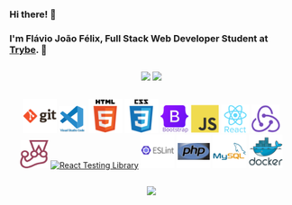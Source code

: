 ### Hi there! 👋
### I'm Flávio João Félix, Full Stack Web Developer Student at [Trybe](https://github.com/betrybe). 💚

##

<!--
**flaviojoaofelix/flaviojoaofelix** is a ✨ _special_ ✨ repository because its `README.md` (this file) appears on your GitHub profile.

Here are some ideas to get you started:

- 🔭 I’m currently working on ...
- 🌱 I’m currently learning ...
- 👯 I’m looking to collaborate on ...
- 🤔 I’m looking for help with ...
- 💬 Ask me about ...
- 📫 How to reach me: ...
- 😄 Pronouns: ...
- ⚡ Fun fact: ...
-->

<div align="center">
  <img height="180em" src="https://github-readme-stats.vercel.app/api?username=flaviojoaofelix&show_icons=true&theme=dark&include_all_commits=true&count_private=true"/>
  <img height="180em" src="https://github-readme-stats.vercel.app/api/top-langs/?username=flaviojoaofelix&layout=compact&langs_count=7&theme=dark"/>
</div>

##

<div align="center">
  <img height="60em" src="https://raw.githubusercontent.com/devicons/devicon/master/icons/git/git-original-wordmark.svg" />
  <img height="48em" src="https://raw.githubusercontent.com/devicons/devicon/master/icons/vscode/vscode-original-wordmark.svg" />
  <img height="60em" src="https://raw.githubusercontent.com/devicons/devicon/master/icons/html5/html5-original-wordmark.svg" />
  <img height="60em" src="https://raw.githubusercontent.com/devicons/devicon/master/icons/css3/css3-original-wordmark.svg" />
  <img height="50em" src="https://raw.githubusercontent.com/devicons/devicon/master/icons/bootstrap/bootstrap-original-wordmark.svg" />
  <img height="50em" src="https://raw.githubusercontent.com/devicons/devicon/master/icons/javascript/javascript-original.svg" />
  <img height="50em" src="https://raw.githubusercontent.com/devicons/devicon/master/icons/react/react-original-wordmark.svg" />
  <img height="50em" src="https://raw.githubusercontent.com/devicons/devicon/master/icons/redux/redux-original.svg" />
  <img height="50em" src="https://raw.githubusercontent.com/devicons/devicon/master/icons/jest/jest-plain.svg" />
  <a href="https://testing-library.com/" target="_blank" rel="noreferrer"><img src="https://testing-library.com/img/octopus-64x64.png" width="36" height="36" alt="React Testing Library" /></a>
  <img height="60em" src="https://raw.githubusercontent.com/devicons/devicon/master/icons/eslint/eslint-original-wordmark.svg" />
  <img height="60em" src="https://raw.githubusercontent.com/devicons/devicon/master/icons/php/php-original.svg" />
  <img height="60em" src="https://raw.githubusercontent.com/devicons/devicon/master/icons/mysql/mysql-original-wordmark.svg" />
  <img height="60em" src="https://raw.githubusercontent.com/devicons/devicon/master/icons/docker/docker-original-wordmark.svg" />
</div>

##

<div align="center"> 
  <a href="https://www.linkedin.com/in/flaviojoaofelix/" target="_blank"><img src="https://img.shields.io/badge/-LinkedIn-%230077B5?style=for-the-badge&logo=linkedin&logoColor=white" target="_blank"></a>
</div>
